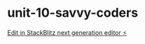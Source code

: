# unit-10-savvy-coders

[Edit in StackBlitz next generation editor ⚡️](https://stackblitz.com/~/github.com/Gabrielle-w05/unit-10-savvy-coders)